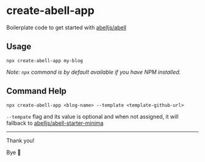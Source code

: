 # create-abell-app

Boilerplate code to get started with [abelljs/abell](https://github.com/abelljs/abell)

## Usage
```
npx create-abell-app my-blog
```

*Note: `npx` command is by default available if you have NPM installed.*


## Command Help
```
npx create-abell-app <blog-name> --template <template-github-url>
```

`--tempate` flag and its value is optional and when not assigned, it will fallback to [abelljs/abell-starter-minima](https://github.com/abelljs/abell-starter-minima)

---

Thank you!

Bye 🎉